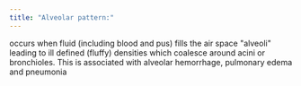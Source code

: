```yaml
---
title: "Alveolar pattern:"
---
```

occurs when fluid (including blood and pus) fills the air space &quot;alveoli&quot; leading to ill defined (fluffy) densities which coalesce around acini or bronchioles. This is associated with alveolar hemorrhage, pulmonary edema and pneumonia


